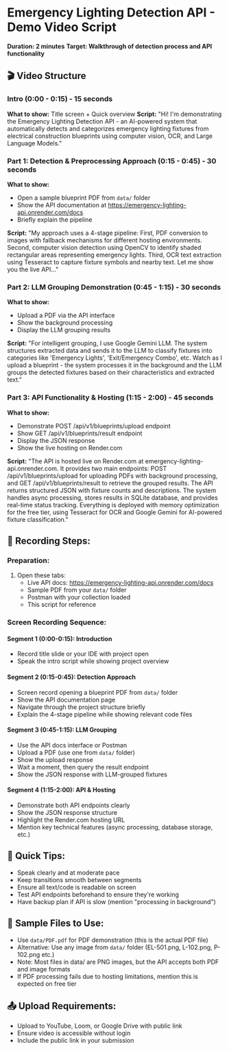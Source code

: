 # Emergency Lighting Detection API - Demo Video Script
**Duration: 2 minutes**
**Target: Walkthrough of detection process and API functionality**

## 🎬 Video Structure

### **Intro (0:00 - 0:15) - 15 seconds**
**What to show:** Title screen + Quick overview
**Script:**
"Hi! I'm demonstrating the Emergency Lighting Detection API - an AI-powered system that automatically detects and categorizes emergency lighting fixtures from electrical construction blueprints using computer vision, OCR, and Large Language Models."

### **Part 1: Detection & Preprocessing Approach (0:15 - 0:45) - 30 seconds**
**What to show:** 
- Open a sample blueprint PDF from `data/` folder
- Show the API documentation at https://emergency-lighting-api.onrender.com/docs
- Briefly explain the pipeline

**Script:**
"My approach uses a 4-stage pipeline: First, PDF conversion to images with fallback mechanisms for different hosting environments. Second, computer vision detection using OpenCV to identify shaded rectangular areas representing emergency lights. Third, OCR text extraction using Tesseract to capture fixture symbols and nearby text. Let me show you the live API..."

### **Part 2: LLM Grouping Demonstration (0:45 - 1:15) - 30 seconds**
**What to show:**
- Upload a PDF via the API interface
- Show the background processing
- Display the LLM grouping results

**Script:**
"For intelligent grouping, I use Google Gemini LLM. The system structures extracted data and sends it to the LLM to classify fixtures into categories like 'Emergency Lights', 'Exit/Emergency Combo', etc. Watch as I upload a blueprint - the system processes it in the background and the LLM groups the detected fixtures based on their characteristics and extracted text."

### **Part 3: API Functionality & Hosting (1:15 - 2:00) - 45 seconds**
**What to show:**
- Demonstrate POST /api/v1/blueprints/upload endpoint
- Show GET /api/v1/blueprints/result endpoint
- Display the JSON response
- Show the live hosting on Render.com

**Script:**
"The API is hosted live on Render.com at emergency-lighting-api.onrender.com. It provides two main endpoints: POST /api/v1/blueprints/upload for uploading PDFs with background processing, and GET /api/v1/blueprints/result to retrieve the grouped results. The API returns structured JSON with fixture counts and descriptions. The system handles async processing, stores results in SQLite database, and provides real-time status tracking. Everything is deployed with memory optimization for the free tier, using Tesseract for OCR and Google Gemini for AI-powered fixture classification."

## 🎯 **Recording Steps:**

### **Preparation:**
1. Open these tabs:
   - Live API docs: https://emergency-lighting-api.onrender.com/docs
   - Sample PDF from your `data/` folder
   - Postman with your collection loaded
   - This script for reference

### **Screen Recording Sequence:**

#### **Segment 1 (0:00-0:15): Introduction**
- Record title slide or your IDE with project open
- Speak the intro script while showing project overview

#### **Segment 2 (0:15-0:45): Detection Approach**
- Screen record opening a blueprint PDF from `data/` folder
- Show the API documentation page
- Navigate through the project structure briefly
- Explain the 4-stage pipeline while showing relevant code files

#### **Segment 3 (0:45-1:15): LLM Grouping**
- Use the API docs interface or Postman
- Upload a PDF (use one from `data/` folder)
- Show the upload response
- Wait a moment, then query the result endpoint
- Show the JSON response with LLM-grouped fixtures

#### **Segment 4 (1:15-2:00): API & Hosting**
- Demonstrate both API endpoints clearly
- Show the JSON response structure
- Highlight the Render.com hosting URL
- Mention key technical features (async processing, database storage, etc.)

## 📝 **Quick Tips:**
- Speak clearly and at moderate pace
- Keep transitions smooth between segments  
- Ensure all text/code is readable on screen
- Test API endpoints beforehand to ensure they're working
- Have backup plan if API is slow (mention "processing in background")

## 🚀 **Sample Files to Use:**
- Use `data/PDF.pdf` for PDF demonstration (this is the actual PDF file)
- Alternative: Use any image from `data/` folder (EL-501.png, L-102.png, P-102.png etc.)
- Note: Most files in data/ are PNG images, but the API accepts both PDF and image formats
- If PDF processing fails due to hosting limitations, mention this is expected on free tier

## 📤 **Upload Requirements:**
- Upload to YouTube, Loom, or Google Drive with public link
- Ensure video is accessible without login
- Include the public link in your submission
